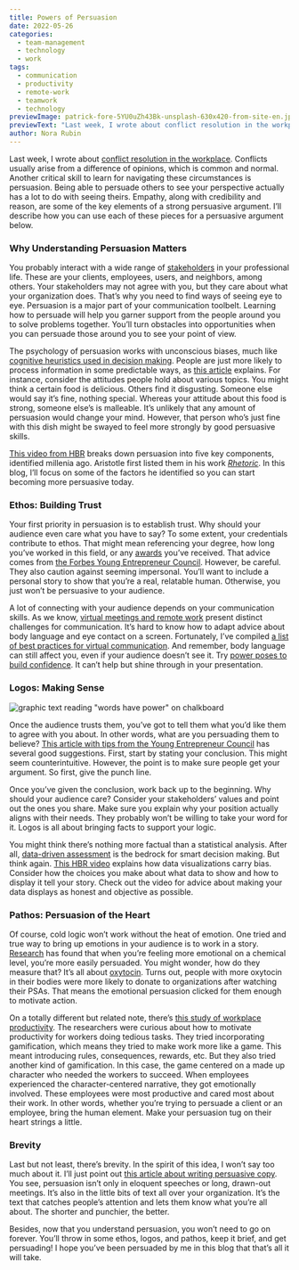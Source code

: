 ```yaml
---
title: Powers of Persuasion
date: 2022-05-26
categories:
  - team-management
  - technology
  - work
tags:
  - communication
  - productivity
  - remote-work
  - teamwork
  - technology
previewImage: patrick-fore-5YU0uZh43Bk-unsplash-630x420-from-site-en.jpg
previewText: "Last week, I wrote about conflict resolution in the workplace. Conflicts usually arise from a difference of opinions, which is common and normal. Another critical skill to learn for navigating these circumstances is persuasion. Being able to persuade others to see your perspective actually has a lot to do with seeing theirs. Empathy, along with credibility and reason, are some of the key elements of a strong persuasive argument. I’ll describe how you can use each of these pieces for a persuasive argument below."
author: Nora Rubin
---
```

Last week, I wrote about [conflict resolution in the workplace](https://pyrus.com/en/blog/conflicts-dissolved-and-resolved). Conflicts usually arise from a difference of opinions, which is common and normal. Another critical skill to learn for navigating these circumstances is persuasion. Being able to persuade others to see your perspective actually has a lot to do with seeing theirs. Empathy, along with credibility and reason, are some of the key elements of a strong persuasive argument. I’ll describe how you can use each of these pieces for a persuasive argument below.

### **Why Understanding Persuasion Matters**

You probably interact with a wide range of [stakeholders](https://pyrus.com/en/blog/hold-on-to-stakeholders) in your professional life. These are your clients, employees, users, and neighbors, among others. Your stakeholders may not agree with you, but they care about what your organization does. That’s why you need to find ways of seeing eye to eye. Persuasion is a major part of your communication toolbelt. Learning how to persuade will help you garner support from the people around you to solve problems together. You’ll turn obstacles into opportunities when you can persuade those around you to see your point of view.

The psychology of persuasion works with unconscious biases, much like [cognitive heuristics used in decision making](https://pyrus.com/en/blog/make-the-most-of-mental-shortcuts). People are just more likely to process information in some predictable ways, as [this article](https://www.forbes.com/sites/kwamechristian/2022/03/07/the-psychology-of-persuasion-get-what-you-want-more-often/) explains. For instance, consider the attitudes people hold about various topics. You might think a certain food is delicious. Others find it disgusting. Someone else would say it’s fine, nothing special. Whereas your attitude about this food is strong, someone else’s is malleable. It’s unlikely that any amount of persuasion would change your mind. However, that person who’s just fine with this dish might be swayed to feel more strongly by good persuasive skills.

[This video from HBR](https://www.youtube.com/watch?v=cotZdapfbIc) breaks down persuasion into five key components, identified millenia ago. Aristotle first listed them in his work [_Rhetoric_](https://en.wikipedia.org/wiki/Rhetoric_\(Aristotle\)). In this blog, I’ll focus on some of the factors he identified so you can start becoming more persuasive today.

### **Ethos: Building Trust**

Your first priority in persuasion is to establish trust. Why should your audience even care what you have to say? To some extent, your credentials contribute to ethos. That might mean referencing your degree, how long you’ve worked in this field, or any [awards](https://pyrus.com/en/blog/giving-awards-deserves-an-award) you’ve received. That advice comes from [the Forbes Young Entrepreneur Council](https://www.forbes.com/sites/theyec/2022/01/21/eight-persuasion-tactics-anyone-can-use-to-be-more-convincing/). However, be careful. They also caution against seeming impersonal. You’ll want to include a personal story to show that you’re a real, relatable human. Otherwise, you just won’t be persuasive to your audience.

A lot of connecting with your audience depends on your communication skills. As we know, [virtual meetings and remote work](https://pyrus.com/en/blog/zooming-away-from-virtual-meetings) present distinct challenges for communication. It’s hard to know how to adapt advice about body language and eye contact on a screen. Fortunately, I’ve compiled [a list of best practices for virtual communication](https://pyrus.com/en/blog/virtual-communication-best-practices). And remember, body language can still affect you, even if your audience doesn’t see it. Try [power poses to build confidence](https://pyrus.com/en/blog/building-confidence-for-speaking-up-in-virtual-meetings). It can’t help but shine through in your presentation.

### **Logos: Making Sense**

![graphic text reading "words have power" on chalkboard](board-g3574d0db2_640-300x200.webp)

Once the audience trusts them, you’ve got to tell them what you’d like them to agree with you about. In other words, what are you persuading them to believe? [This article with tips from the Young Entrepreneur Council](https://www.forbes.com/sites/theyec/2022/01/21/eight-persuasion-tactics-anyone-can-use-to-be-more-convincing/) has several good suggestions. First, start by stating your conclusion. This might seem counterintuitive. However, the point is to make sure people get your argument. So first, give the punch line.

Once you’ve given the conclusion, work back up to the beginning. Why should your audience care? Consider your stakeholders’ values and point out the ones you share. Make sure you explain why your position actually aligns with their needs. They probably won’t be willing to take your word for it. Logos is all about bringing facts to support your logic.

You might think there’s nothing more factual than a statistical analysis. After all, [data-driven assessment](https://pyrus.com/en/blog/data-driven-assessment-is-possible-with-pyrus) is the bedrock for smart decision making. But think again. [This HBR video](https://hbr.org/video/4901986396001/designing-persuasive-charts) explains how data visualizations carry bias. Consider how the choices you make about what data to show and how to display it tell your story. Check out the video for advice about making your data displays as honest and objective as possible.

### **Pathos: Persuasion of the Heart**

Of course, cold logic won’t work without the heat of emotion. One tried and true way to bring up emotions in your audience is to work in a story. [Research](https://journals.plos.org/plosone/article?id=10.1371/journal.pone.0056934) has found that when you’re feeling more emotional on a chemical level, you’re more easily persuaded. You might wonder, how do they measure that? It’s all about [oxytocin](https://www.healthline.com/health/love-hormone). Turns out, people with more oxytocin in their bodies were more likely to donate to organizations after watching their PSAs. That means the emotional persuasion clicked for them enough to motivate action.

On a totally different but related note, there’s [this study of workplace productivity](https://www.tandfonline.com/doi/full/10.1080/07370024.2020.1744145). The researchers were curious about how to motivate productivity for workers doing tedious tasks. They tried incorporating gamification, which means they tried to make work more like a game. This meant introducing rules, consequences, rewards, etc. But they also tried another kind of gamification. In this case, the game centered on a made up character who needed the workers to succeed. When employees experienced the character-centered narrative, they got emotionally involved. These employees were most productive and cared most about their work. In other words, whether you’re trying to persuade a client or an employee, bring the human element. Make your persuasion tug on their heart strings a little.

### **Brevity**

Last but not least, there’s brevity. In the spirit of this idea, I won’t say too much about it. I’ll just point out [this article about writing persuasive copy](https://www.entrepreneur.com/article/391115). You see, persuasion isn’t only in eloquent speeches or long, drawn-out meetings. It’s also in the little bits of text all over your organization. It’s the text that catches people’s attention and lets them know what you’re all about. The shorter and punchier, the better.

Besides, now that you understand persuasion, you won’t need to go on forever. You’ll throw in some ethos, logos, and pathos, keep it brief, and get persuading! I hope you’ve been persuaded by me in this blog that that’s all it will take.